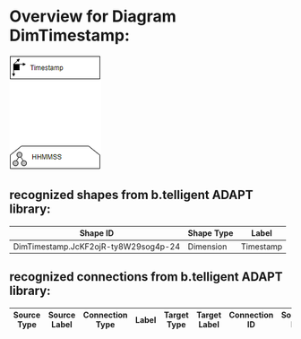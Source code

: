 # Overview for Diagram **DimTimestamp**:

![Diagram DimTimestamp](../png/DimTimestamp.png)
## recognized shapes from b.telligent ADAPT library:

|Shape ID|Shape Type|Label|
|--------|----------|-----|
|DimTimestamp.JcKF2ojR-ty8W29sog4p-24|Dimension|Timestamp|

## recognized connections from b.telligent ADAPT library:

|Source Type|Source Label|Connection Type|Label|Target Type|Target Label|Connection ID|Source ID|Target ID|
|-----------|------------|---------------|-----|-----------|------------|-------------|---------|---------|
